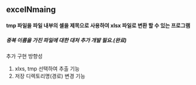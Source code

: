 ## excelNmaing

#### tmp 파일을 파일 내부의 셀을 제목으로 사용하여 xlsx 파일로 변환 할 수 있는 프로그램


##### 중복 이름을 가진 파일에 대한 대처 추가 개발 필요.(완료)

추가 구현 방향성
1. xlxs, tmp 선택하여 추출 기능
2. 저장 디렉토리명(경로) 변경 기능
